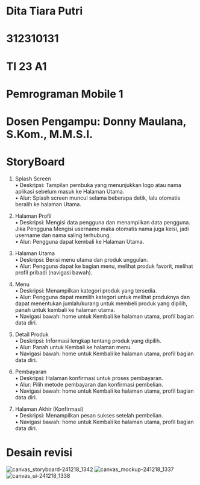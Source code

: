 # Dita Tiara Putri   
# 312310131   
# TI 23 A1   
# Pemrograman Mobile 1   
# Dosen Pengampu: Donny Maulana, S.Kom., M.M.S.I.   

# StoryBoard
1.	Splash Screen  
•	Deskripsi: Tampilan pembuka yang menunjukkan logo atau nama aplikasi sebelum masuk ke Halaman Utama.  
•	Alur: Splash screen muncul selama beberapa detik, lalu otomatis beralih ke halaman Utama. 

2.	Halaman Profil  
•	Deskripsi: Mengisi data pengguna dan menampilkan data pengguna.  
             Jika Pengguna Mengisi username maka otomatis nama juga keisi, jadi username dan nama saling terhubung.  
•	Alur: Pengguna dapat kembali ke Halaman Utama.  

4.	Halaman Utama  
•	Deskripsi: Berisi menu utama dan produk unggulan.  
•	Alur: Pengguna dapat ke bagian menu, melihat produk favorit, melihat profil pribadi (navigasi bawah).  

5.	Menu  
•	Deskripsi: Menampilkan kategori produk yang tersedia.  
•	Alur: Pengguna dapat memilih kategori untuk melihat produknya dan dapat menentukan jumlah/kurang untuk membeli produk yang dipilih, panah untuk kembali ke halaman utama.  
•	Navigasi bawah: home untuk Kembali ke halaman utama, profil bagian data diri.  

6.	Detail Produk  
•	Deskripsi: Informasi lengkap tentang produk yang dipilih.  
•	Alur: Panah untuk Kembali ke halaman menu.  
•	Navigasi bawah: home untuk Kembali ke halaman utama, profil bagian data diri.  

7.	Pembayaran  
•	Deskripsi: Halaman konfirmasi untuk proses pembayaran.  
•	Alur: Pilih metode pembayaran dan konfirmasi pembelian.  
•	Navigasi bawah: home untuk Kembali ke halaman utama, profil bagian data diri.  

8.	Halaman Akhir (Konfirmasi)  
•	Deskripsi: Menampilkan pesan sukses setelah pembelian.  
•	Navigasi bawah: home untuk Kembali ke halaman utama, profil bagian data diri.

# Desain revisi


![canvas_storyboard-241218_1342](https://github.com/user-attachments/assets/01d883b2-e7e2-4450-8e9d-418c35708a65)
![canvas_mockup-241218_1337](https://github.com/user-attachments/assets/4d3a6655-4b86-4554-a78b-d80bb64e7448)
![canvas_ui-241218_1338](https://github.com/user-attachments/assets/27b2ae6b-0f04-4eb8-bb79-659f363ae32e)

